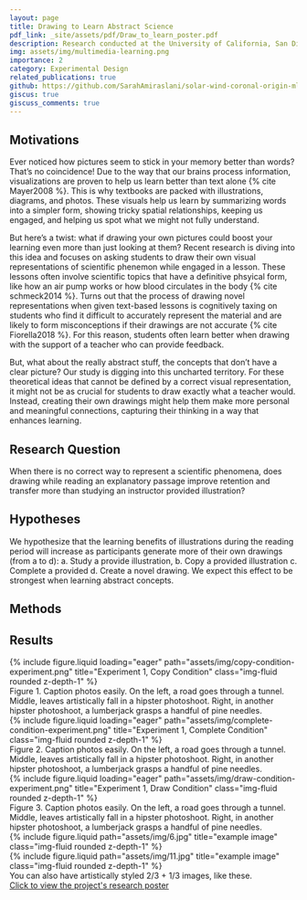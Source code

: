 ```yaml
---
layout: page
title: Drawing to Learn Abstract Science
pdf_link: _site/assets/pdf/Draw_to_learn_poster.pdf
description: Research conducted at the University of California, San Diego at the [LIME Lab](https://www.lime-lab-ucsd.com) between 2018 and 2020.
img: assets/img/multimedia-learning.png
importance: 2
category: Experimental Design
related_publications: true
github: https://github.com/SarahAmiraslani/solar-wind-coronal-origin-ml
giscus: true
giscuss_comments: true
---
```


## Motivations

Ever noticed how pictures seem to stick in your memory better than words? That’s no coincidence! Due to the way that our brains process information, visualizations are proven to help us learn better than text alone {% cite Mayer2008 %}. This is why textbooks are packed with illustrations, diagrams, and photos. These visuals help us learn by summarizing words into a simpler form, showing tricky spatial relationships, keeping us engaged, and helping us spot what we might not fully understand.

But here’s a twist: what if drawing your own pictures could boost your learning even more than just looking at them? Recent research is diving into this idea and focuses on asking students to draw their own visual representations of scientific phenemon while engaged in a lesson. These lessons often involve scientific topics that have a definitive phsyical form, like how an air pump works or how blood circulates in the body {% cite schmeck2014 %}. Turns out that the process of drawing novel representations when given text-based lessons is cognitively taxing on students who find it difficult to accurately represent the material and are likely to form misconceptions if their drawings are not accurate  {% cite Fiorella2018 %}. For this reason, students often learn better when drawing with the support of a teacher who can provide feedback.

But, what about the really abstract stuff, the concepts that don’t have a clear picture? Our study is digging into this uncharted territory. For these theoretical ideas that cannot be defined by a correct visual representation, it might not be as crucial for students to draw exactly what a teacher would. Instead, creating their own drawings might help them make more personal and meaningful connections, capturing their thinking in a way that enhances learning.

## Research Question

When there is no correct way to represent a scientific phenomena, does
drawing while reading an explanatory passage improve retention and
transfer more than studying an instructor provided illustration?

## Hypotheses

We hypothesize that the learning benefits of illustrations during the reading period will increase as participants generate more of their own drawings (from a to d): a. Study a provide illustration, b. Copy a provided illustration c. Complete a provided d. Create a novel drawing. We expect this effect to be strongest when learning abstract concepts.


## Methods


## Results




<div class="row">
    <div class="col-sm mt-3 mt-md-0">
        {% include figure.liquid loading="eager" path="assets/img/copy-condition-experiment.png" title="Experiment 1, Copy Condition" class="img-fluid rounded z-depth-1" %}
    </div>
    <div class="caption">
    Figure 1. Caption photos easily. On the left, a road goes through a tunnel. Middle, leaves artistically fall in a hipster photoshoot. Right, in another hipster photoshoot, a lumberjack grasps a handful of pine needles.
</div>
</div>
<div class="row">
    <div class="col-sm mt-3 mt-md-0">
        {% include figure.liquid loading="eager" path="assets/img/complete-condition-experiment.png" title="Experiment 1, Complete Condition" class="img-fluid rounded z-depth-1" %}
    </div>
    <div class="caption">
    Figure 2. Caption photos easily. On the left, a road goes through a tunnel. Middle, leaves artistically fall in a hipster photoshoot. Right, in another hipster photoshoot, a lumberjack grasps a handful of pine needles.
</div>
</div>
<div class="row">
    <div class="col-sm mt-3 mt-md-0">
        {% include figure.liquid loading="eager" path="assets/img/draw-condition-experiment.png" title="Experiment 1, Draw Condition" class="img-fluid rounded z-depth-1" %}
    </div>
    <div class="caption">
    Figure 3. Caption photos easily. On the left, a road goes through a tunnel. Middle, leaves artistically fall in a hipster photoshoot. Right, in another hipster photoshoot, a lumberjack grasps a handful of pine needles.
</div>


<div class="row justify-content-sm-center">
    <div class="col-sm-8 mt-3 mt-md-0">
        {% include figure.liquid path="assets/img/6.jpg" title="example image" class="img-fluid rounded z-depth-1" %}
    </div>
    <div class="col-sm-4 mt-3 mt-md-0">
        {% include figure.liquid path="assets/img/11.jpg" title="example image" class="img-fluid rounded z-depth-1" %}
    </div>
</div>
<div class="caption">
    You can also have artistically styled 2/3 + 1/3 images, like these.
</div>

<div class="alert alert-success" role="alert">
  <a href="{{ page.pdf_link }}">Click to view the project's research poster</a>
</div>
